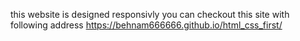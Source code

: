 this website is designed responsivly
you can checkout this site with following address
https://behnam666666.github.io/html_css_first/
